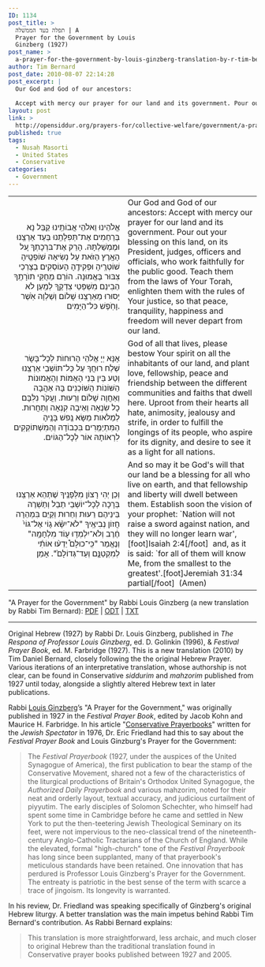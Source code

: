 ```yaml
---
ID: 1134
post_title: >
  תפלה בעד הממשׁלה | A
  Prayer for the Government by Louis
  Ginzberg (1927)
post_name: >
  a-prayer-for-the-government-by-louis-ginzberg-translation-by-r-tim-bernard
author: Tim Bernard
post_date: 2010-08-07 22:14:28
post_excerpt: |
  Our God and God of our ancestors:
  
  Accept with mercy our prayer for our land and its government. Pour out your blessing on this land, on its President, judges, officers and officials, who work faithfully for the public good. Teach them from the laws of Your Torah, enlighten them with the rules of Your justice, so that peace, tranquility, happiness and freedom will never depart from our land. God of all that lives, please bestow Your spirit on all the inhabitants of our land, and plant love, fellowship, peace and friendship between the different communities and faiths that dwell here. Uproot from their hearts all hate, animosity, jealousy and strife, in order to fulfill the longings of its people, who aspire for its dignity, and desire to see it as a light for all nations.
layout: post
link: >
  http://opensiddur.org/prayers-for/collective-welfare/government/a-prayer-for-the-government-by-louis-ginzberg-translation-by-r-tim-bernard/
published: true
tags:
  - Nusaḥ Masorti
  - United States
  - Conservative
categories:
  - Government
---
```

<table style="margin-left: auto;margin-right: auto;">
<tbody>
<tr>
<td width="46%">
<div style="text-align: right;" class="liturgy"><span lang="he">
אֱלֹהֵינוּ וֵאלֹהֵי אֲבוֹתֵֽינוּ
קַבֵּל נָא בְּרַחַמִים אֶת־תְּפִלָּתֵֽנוּ בְּעַד אַרְצֵֽנוּ וּמֶמְשַׁלְתָּהּ. 
הָרֵק אֶת־בּרְכָתְךָ ע֚ל הָאָֽרֶץ הַזֺּאת 
עַל נְשִׂיאָהּ שׁוֹפְטֶֽיהָ שׁוֹטְרֶֽיהָ וּפְקִידֶֽהָ הָעוֹסְקִים בְצָרְכֵי צִבּוּר בֶּאֱמוּנָה. 
הוֹרֵם מֵחֻקֵּי תוֺרָתֶֽךָ הַבִינֵם מִשְׁפְּטֵי צִדְקֶֽךָ 
לְמַֽעַן לֺא יָסוּרוּ מֵאַרְצֵֽנוּ שָׁלוֹם וְשַׁלְוָה אֺֽשֶׁר וָחֺֽפֶשׁ כּל־הַיָּמִים. 
</span></div>
</td>
 
<td width="53%"><div class="english">
Our God and God of our ancestors:
Accept with mercy our prayer for our land and its government. 
Pour out your blessing on this land, 
on its President, judges, officers and officials, who work faithfully for the public good. 
Teach them from the laws of Your Torah, enlighten them with the rules of Your justice, 
so that peace, tranquility, happiness and freedom will never depart from our land. 
</div></td>
</tr>


<tr>
<td width="46%">
<div style="text-align: right;" class="liturgy"><span lang="he">
אָנָּא יְיָ אֱלֺהֵי הָרוּחוֺת לְכָל־בָּשָׂר שְׁלַח רוּחֲךָ עַל כָּל־תּוֹשְׁבֵי אַרְצֵֽנוּ 
וְטַע בֵּין בְּנֵי הָאֻמּוֹת וְהָאֱמוּנוֹת הַשּׁוֹנוֹת הַשּׁוֹכְנִים בָּהּ 
אַהֲבָה וְאַחֲוָה שָׁלוֹם וְרֵעוּת. 
וַעֲקֺר נִלִּבָּם כָל שִׂנְאָה וְאֵיבָה קִנְאָה וְתַחֲרוּת. 
לְמַלֺּאות מַשָּׂא נֶֽפשׁ בָּנֶֽיהָ הַמִּתְיַמְְּרִים בִּכְבוֹדָהּ 
וְהַמִּשְׁתּוֹקְקִים לִרְאוֹתָהּ אוֹר לְכָל־הַגּוֹיִם.‏
</span></div>
</td>
 
<td width="53%"><div class="english">
God of all that lives, please bestow Your spirit on all the inhabitants of our land, 
and plant love, fellowship, peace and friendship 
between the different communities and faiths that dwell here. 
Uproot from their hearts all hate, animosity, jealousy and strife, 
in order to fulfill the longings of its people, who aspire for its dignity, 
and desire to see it as a light for all nations.
</div></td>
</tr>


<tr>
<td width="46%">
<div style="text-align: right;" class="liturgy"><span lang="he">
וְכֵן יְהִי רָצוֹן מִלְּפָנֶֽיךָ שֶׁתְּהֵא אַרְצֵֽנוּ בְּרָכָה לְכָל־יוֹשְׁבֵי תֵבֵל 
וְתַשְׁרֶה בֵּינֵיהֶם רֵעוּת וְחֵרוּת 
וְקַיֵּם בִּמְהֵרָה חֲזוֹן נְבִיאֶֽיךָ 
"לֹא־יִשָּׂ֨א ג֤וֹי אֶל־גּוֹי֙ חֶ֔רֶב וְלֹא־יִלְמְד֥וּ ע֖וֹד מִלְחָמָֽה" 
וְנֶאֱמַר "כִּֽי־כוּלָּם֩ יֵדְע֨וּ אוֹתִ֜י לְמִקְטַנָּ֤ם וְעַד־גְּדוֹלָם֙". 
אָמֵן׃
</span></div>
</td>
 
<td width="53%"><div class="english">
And so may it be God's will that our land be a blessing for all who live on earth, 
and that fellowship and liberty will dwell between them. 
Establish soon the vision of your prophet: 
`Nation will not raise a sword against nation, and they will no longer learn war',[foot]Isaiah 2:4[/foot]&nbsp;
and, as it is said: `for all of them will know Me, from the smallest to the greatest'.[foot]Jeremiah 31:34 partial[/foot]&nbsp;
(Amen)
</div></td>
</tr>
</tbody></table>


"A Prayer for the Government" by Rabbi Louis Ginzberg (a new translation by Rabbi Tim Bernard): <a class="pdf" href="http://opensiddur.org/wp-content/uploads/2010/08/Prayer-for-the-Government-Louis-Ginzberg-trans-Tim-Bernard.pdf">PDF</a> | <a class="download" href="http://opensiddur.org/wp-content/uploads/2010/08/Prayer-for-the-Government-Louis-Ginzberg-trans-Tim-Bernard.odt">ODT</a> | <a class="download" href="http://opensiddur.org/wp-content/uploads/2010/08/Prayer-for-the-Government-Louis-Ginzberg-trans-Tim-Bernard.txt">TXT</a>

<hr />
Original Hebrew (1927) by Rabbi Dr. Louis Ginzberg, published in <em>The Respona of Professor Louis Ginzberg</em>, ed. D. Golinkin (1996), &amp; <em>Festival Prayer Book</em>, ed. M. Farbridge (1927). This is a new translation (2010) by Tim Daniel Bernard, closely following the the original Hebrew Prayer. Various iterations of an interpretative translation, whose authorship is not clear, can be found in Conservative <em>siddurim</em> and <em>mahzorim</em> published from 1927 until today, alongside a slightly altered Hebrew text in later publications.

Rabbi <a href="http://en.wikipedia.org/wiki/Louis_Ginzberg">Louis Ginzberg</a>’s "A Prayer for the Government," was originally published in 1927 in the <em>Festival Prayer Book</em>, edited by Jacob Kohn and Maurice H. Farbridge. In his article "<a class="pdf" href="http://opensiddur.org/wp-content/uploads/2010/08/Conservative_Payerbooks_(Eric_L._Friedland,_1976).pdf">Conservative Prayerbooks</a>" written for the <em>Jewish Spectator</em> in 1976, Dr. Eric Friedland had this to say about the <em>Festival Prayer Book</em> and Louis Ginzburg's Prayer for the Government:
<blockquote>The <em>Festival Prayerbook</em> (1927, under the auspices of the United Synagogue of America), the first publication to bear the stamp of the Conservative Movement, shared not a few of the characteristics of the liturgical productions of Britain's Orthodox United Synagogue, the <em>Authorized Daily Prayerbook</em> and various mahzorim, noted for their neat and orderly layout, textual accuracy, and judicious curtailment of piyyutim. The early disciples of Solomon Schechter, who himself had spent some time in Cambridge before he came and settled in New York to put the then-teetering Jewish Theological Seminary on its feet, were not impervious to the neo-classical trend of the nineteenth-century Anglo-Catholic Tractarians of the Church of England. While the elevated, formal "high-church" tone of the <em>Festival Prayerbook</em> has long since been supplanted, many of that prayerbook's meticulous standards have been retained. One innovation that has perdured is Professor Louis Ginzberg's Prayer for the Government. The entreaty is patriotic in the best sense of the term with scarce a trace of jingoism. Its longevity is warranted.</blockquote>
In his review, Dr. Friedland was speaking specifically of Ginzberg's original Hebrew liturgy. A better translation was the main impetus behind Rabbi Tim Bernard's contribution. As Rabbi Bernard explains:
<blockquote>This translation is more straightforward, less archaic, and much closer to original Hebrew than the traditional translation found in Conservative prayer books published between 1927 and 2005.</blockquote>